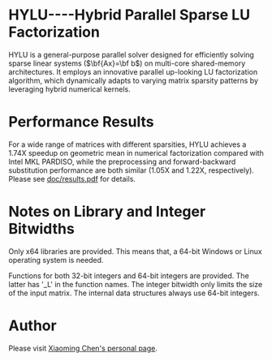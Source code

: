 HYLU----Hybrid Parallel Sparse LU Factorization
=========
HYLU is a general-purpose parallel solver designed for efficiently solving sparse linear systems ($\bf{Ax}=\bf b$) on multi-core shared-memory architectures. It employs an innovative parallel up-looking LU factorization algorithm, which dynamically adapts to varying matrix sparsity patterns by leveraging hybrid numerical kernels.

Performance Results
============
For a wide range of matrices with different sparsities, HYLU achieves a 1.74X speedup on geometric mean in numerical factorization compared with Intel MKL PARDISO, while the preprocessing and forward-backward substitution performance are both similar (1.05X and 1.22X, respectively). Please see [doc/results.pdf](https://github.com/chenxm1986/cktso/blob/master/doc/results.pdf) for details.

Notes on Library and Integer Bitwidths
============
Only x64 libraries are provided. This means that, a 64-bit Windows or Linux operating system is needed.

Functions for both 32-bit integers and 64-bit integers are provided. The latter has '_L' in the function names. The integer bitwidth only limits the size of the input matrix. The internal data structures always use 64-bit integers.

Author
============
Please visit [Xiaoming Chen's personal page](http://people.ucas.edu.cn/~chenxm).
